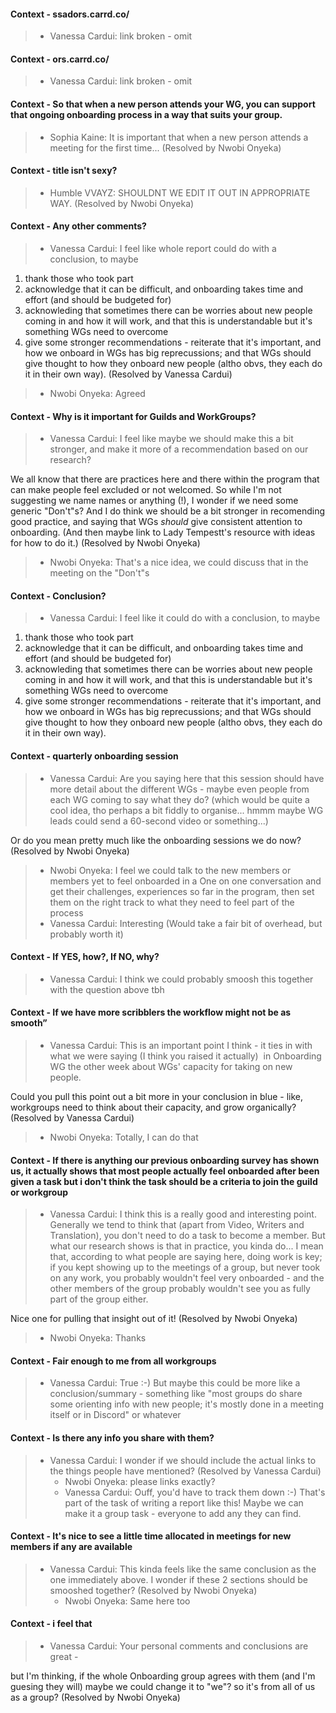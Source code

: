 #### Context - ssadors.carrd.co/
> * Vanessa Cardui: link broken - omit
> 
#### Context - ors.carrd.co/
> * Vanessa Cardui: link broken - omit
> 
#### Context - So that when a new person attends your WG, you can support that ongoing onboarding process in a way that suits your group.
> * Sophia Kaine: It is important that when a new person attends a meeting for the first time... (Resolved by Nwobi Onyeka)
> 
#### Context - title isn&#39;t sexy?
> * Humble VVAYZ: SHOULDNT WE EDIT IT OUT IN APPROPRIATE WAY. (Resolved by Nwobi Onyeka)
> 
#### Context - Any other comments?
> * Vanessa Cardui: I feel like whole report could do with a conclusion, to maybe
1) thank those who took part
2) acknowledge that it can be difficult, and onboarding takes time and effort (and should be budgeted for)
3) acknowleding that sometimes there can be worries about new people coming in and how it will work, and that this is understandable but it's something WGs need to overcome
3) give some stronger recommendations - reiterate that it's important, and how we onboard in WGs has big reprecussions; and that WGs should give thought to how they onboard new people (altho obvs, they each do it in their own way). (Resolved by Vanessa Cardui)
>   - Nwobi Onyeka: Agreed
> 
#### Context - Why is it important for Guilds and WorkGroups?
> * Vanessa Cardui: I feel like maybe we should make this a bit stronger, and make it more of a recommendation based on our research?

We all know that there are practices here and there within the program that can make people feel excluded or not welcomed. So while I'm not suggesting we name names or anything (!), I wonder if we need some generic "Don't"s? And I do think we should be a bit stronger in recomending good practice, and saying that WGs *should* give consistent attention to onboarding. (And then maybe link to Lady Tempestt's resource with ideas for how to do it.) (Resolved by Nwobi Onyeka)
>   - Nwobi Onyeka: That's a nice idea, we could discuss that in the meeting on the "Don't"s
> 
#### Context - Conclusion?
> * Vanessa Cardui: I feel like it could do with a conclusion, to maybe 
1) thank those who took part
2) acknowledge that it can be difficult, and onboarding takes time and effort (and should be budgeted for) 
3) acknowleding that sometimes there can be worries about new people coming in and how it will work, and that this is understandable but it's something WGs need to overcome
3) give some stronger recommendations - reiterate that it's important, and how we onboard in WGs has big reprecussions; and that WGs should give thought to how they onboard new people (altho obvs, they each do it in their own way).
> 
#### Context - quarterly onboarding session
> * Vanessa Cardui: Are you saying here that this session should have more detail about the different WGs - maybe even people from each WG coming to say what they do? (which would be quite a cool idea, tho perhaps a bit fiddly to organise... hmmm maybe WG leads could send a 60-second video or something...)

Or do you mean pretty much like the onboarding sessions we do now? (Resolved by Nwobi Onyeka)
>   - Nwobi Onyeka: I feel we could talk to the new members or members yet to feel onboarded in a One on one conversation and get their challenges, experiences so far in the program, then set them on the right track to what they need to feel part of the process
>   - Vanessa Cardui: Interesting (Would take a fair bit of overhead, but probably worth it)
> 
#### Context - If YES, how?, If NO, why?
> * Vanessa Cardui: I think we could probably smoosh this together with the question above tbh
> 
#### Context - If we have more scribblers the workflow might not be as smooth”
> * Vanessa Cardui: This is an important point I think - it ties in with what we were saying (I think you raised it actually)  in Onboarding WG the other week about WGs' capacity for taking on new people.

Could you pull this point out a bit more in your conclusion in blue - like, workgroups need to think about their capacity, and grow organically? (Resolved by Vanessa Cardui)
>   - Nwobi Onyeka: Totally, I can do that
> 
#### Context - If there is anything our previous onboarding survey has shown us, it actually shows that most people actually feel onboarded after been given a task but i don&#39;t think the task should be a criteria to join the guild or workgroup
> * Vanessa Cardui: I think this is a really good and interesting point.
Generally we tend to think that (apart from Video, Writers and Translation), you don't need to do a task to become a member. But what our research shows is that in practice, you kinda do... 
I mean that, according to what people are saying here, doing work is key;  if you kept showing up to the meetings of a group, but never took on any work, you probably wouldn't feel very onboarded - and the other members of the group probably wouldn't see you as fully part of the group either.

Nice one for pulling that insight out of it! (Resolved by Nwobi Onyeka)
>   - Nwobi Onyeka: Thanks
> 
#### Context - Fair enough to me from all workgroups
> * Vanessa Cardui: True :-)
But maybe this could be more like a conclusion/summary - something like "most groups do share some orienting info with new people; it's mostly done in a meeting itself or in Discord" or whatever
> 
#### Context - Is there any info you share with them?
> * Vanessa Cardui: I wonder if we should include the actual links to the things people have mentioned? (Resolved by Vanessa Cardui)
>   - Nwobi Onyeka: please links exactly?
>   - Vanessa Cardui: Ouff, you'd have to track them down :-)  That's part of the task of writing a report like this!
Maybe we can make it a group task - everyone to add any they can find.
> 
#### Context - It&#39;s nice to see a little time allocated in meetings for new members if any are available
> * Vanessa Cardui: This kinda feels like the same conclusion as the one immediately above. I wonder if these 2 sections should be smooshed together? (Resolved by Nwobi Onyeka)
>   - Nwobi Onyeka: Same here too
> 
#### Context - i feel that
> * Vanessa Cardui: Your personal comments and conclusions are great - 

but I'm thinking, if the whole Onboarding group agrees with them (and I'm guesing they will) maybe we could change it to "we"? so it's from all of us as a group? (Resolved by Nwobi Onyeka)
> 
